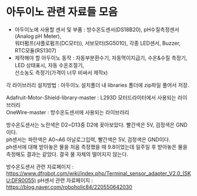 # 아두이노 관련 자료들 모음

* 아두이노에 사용할 센서 및 부품 : 방수온도센서(DS18B20), pH수질측정센서(Analog pH Meter),  
워터펌프(샤플로펌프(DC모터)), 서보모터(SG5010), 각종 LED센서, Buzzer, RTC모듈(RS1307)  
* 제작해야 할 아두이노 동작 : 자동부분환수기, 자동먹이지급기, 수온&수질 측정기, LED 상태표시, 자동 수온조절기,  
산소농도 측정기(가격이 너무 비싸서 제작x)

각 라이브러리 설치방법 : 아두이노 설치폴더 내 libraries 폴더에 zip파일 풀어서 저장.  

Adafruit-Motor-Shield-library-master : L293D 모터드라이터에서 사용되는 라이브러리  
OneWire-master : 방수온도센서에 사용되는 라이브러리  

방수온도센서는 노란색은 D2\~D13중 D2에 꽂아보았다. 빨간색은 5V, 검정색은 GND이다.  
ph센서는 파란색은 A0\~A6 아날로그입력, 빨간색은 5V, 검정색은 GND이다.  
ph센서에 대해 받아놓은 물을 처음 측정했을 때 9.8이었는데 일주일 후 받아놓은 물을 측정해도 결과는 같았다. 결국 물 자체의  떨어지지 않는다.

방수온도센서 관련 자료페이지 : https://www.dfrobot.com/wiki/index.php/Terminal_sensor_adapter_V2.0_(SKU:DFR0055)
pH센서 관련 자료페이지 : https://blog.naver.com/roboholic84/220550642030
